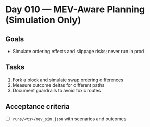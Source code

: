 # Day 010 — MEV-Aware Planning (Simulation Only)

## Goals
- Simulate ordering effects and slippage risks; never run in prod

## Tasks
1) Fork a block and simulate swap ordering differences
2) Measure outcome deltas for different paths
3) Document guardrails to avoid toxic routes

## Acceptance criteria
- [ ] `runs/<ts>/mev_sim.json` with scenarios and outcomes

